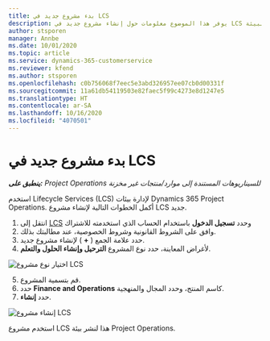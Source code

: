 ```yaml
---
title: بدء مشروع جديد في LCS
description: يوفر هذا الموضوع معلومات حول إنشاء مشروع جديد في LCS لبيئة Project Operations.
author: stsporen
manager: Annbe
ms.date: 10/01/2020
ms.topic: article
ms.service: dynamics-365-customerservice
ms.reviewer: kfend
ms.author: stsporen
ms.openlocfilehash: c0b756068f7eec5e3abd326957ee07cb0d00331f
ms.sourcegitcommit: 11a61db54119503e82faec5f99c4273e8d1247e5
ms.translationtype: HT
ms.contentlocale: ar-SA
ms.lasthandoff: 10/16/2020
ms.locfileid: "4070501"
---
```

# <a name="start-a-new-project-in-lcs"></a>بدء مشروع جديد في LCS

_**ينطبق على:** Project Operations للسيناريوهات المستندة إلى موارد/منتجات غير مخزنة‬_

استخدم Lifecycle Services (LCS) لإدارة بيئات Dynamics 365 Project Operations. أكمل الخطوات التالية لإنشاء مشروع LCS جديد.

1. انتقل إلى [LCS](https://lcs.dynamics.com/Logon/Index) وحدد **تسجيل الدخول** باستخدام الحساب الذي استخدمته للاشتراك
2. وافق على الشروط القانونية وشروط الخصوصية، عند مطالبتك بذلك.
3. حدد علامة الجمع ( **+** ) لإنشاء مشروع جديد.
4. لأغراض المعاينة، حدد نوع المشروع **الترحيل وإنشاء الحلول والتعلم**.

  ![اختيار نوع مشروع LCS](./media/create-lcs-1.png)

5. قم بتسمية المشروع. 
6. حدد **Finance and Operations** كاسم المنتج، وحدد المجال والمنهجية. 
7. حدد **إنشاء**.

![إنشاء مشروع LCS](./media/create-lcs-2.png)

استخدم مشروع LCS هذا لنشر بيئة Project Operations.

